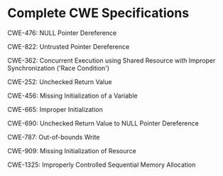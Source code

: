 

# Complete CWE Specifications

CWE-476: NULL Pointer Dereference

CWE-822: Untrusted Pointer Dereference

CWE-362: Concurrent Execution using Shared Resource with Improper Synchronization ('Race Condition')

CWE-252: Unchecked Return Value

CWE-456: Missing Initialization of a Variable

CWE-665: Improper Initialization

CWE-690: Unchecked Return Value to NULL Pointer Dereference

CWE-787: Out-of-bounds Write

CWE-909: Missing Initialization of Resource

CWE-1325: Improperly Controlled Sequential Memory Allocation